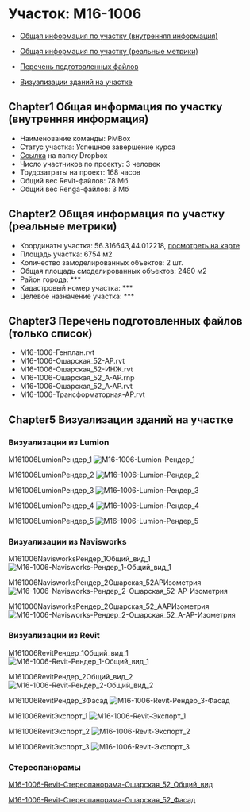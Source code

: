 # Участок: M16-1006

* [Общая информация по участку (внутренняя информация)](#Chapter1)

* [Общая информация по участку (реальные метрики)](#Chapter2)

* [Перечень подготовленных файлов](#Chapter3)

* [Визуализации зданий на участке](#Chapter5)

## <a id="test">Chapter1</a> Общая информация по участку (внутренняя информация)
+ Наименование команды: PMBox
+ Статус участка: Успешное завершение курса
+ [Ссылка](https://www.dropbox.com/sh/wvvgv1nw1iqred9/AAAoFd-Q6t2SVBuo6IMPtnQ1a/M16_1006?dl=0) на папку Dropbox
+ Число участников по проекту: 3 человек
+ Трудозатраты на проект: 168 часов
+ Общий вес Revit-файлов: 78 Мб
+ Общий вес Renga-файлов: 3 Мб
## <a id="test">Chapter2</a> Общая информация по участку (реальные метрики)
+ Координаты участка: 56.316643,44.012218, [посмотреть на карте]("yandex.ru/maps/47/nizhny-novgorod/?ll=56.316643%2C44.012218&z=19")
+ Площадь участка: 6754 м2
+ Количество замоделированных объектов: 2 шт.
+ Общая площадь смоделированных объектов: 2460 м2
+ Район города: *** 
+ Кадастровый номер участка: *** 
+ Целевое назначение участка: *** 
## <a id="test">Chapter3</a> Перечень подготовленных файлов (только список)
+ M16-1006-Генплан.rvt
+ M16-1006-Ошарская_52-АР.rvt
+ M16-1006-Ошарская_52-ИНЖ.rvt
+ M16-1006-Ошарская_52_А-АР.rnp
+ M16-1006-Ошарская_52_А-АР.rvt
+ M16-1006-Трансформаторная-АР.rvt
## <a id="test">Chapter5</a> Визуализации зданий на участке
### Визуализации из Lumion
M161006LumionРендер_1
![M16-1006-Lumion-Рендер_1](/Images/M16_1006/M16-1006-Lumion-Рендер_1_Compressed.jpg)

M161006LumionРендер_2
![M16-1006-Lumion-Рендер_2](/Images/M16_1006/M16-1006-Lumion-Рендер_2_Compressed.jpg)

M161006LumionРендер_3
![M16-1006-Lumion-Рендер_3](/Images/M16_1006/M16-1006-Lumion-Рендер_3_Compressed.jpg)

M161006LumionРендер_4
![M16-1006-Lumion-Рендер_4](/Images/M16_1006/M16-1006-Lumion-Рендер_4_Compressed.jpg)

M161006LumionРендер_5
![M16-1006-Lumion-Рендер_5](/Images/M16_1006/M16-1006-Lumion-Рендер_5_Compressed.jpg)

### Визуализации из Navisworks
M161006NavisworksРендер_1Общий_вид_1
![M16-1006-Navisworks-Рендер_1-Общий_вид_1](/Images/M16_1006/M16-1006-Navisworks-Рендер_1-Общий_вид_1_Compressed.jpg)

M161006NavisworksРендер_2Ошарская_52АРИзометрия
![M16-1006-Navisworks-Рендер_2-Ошарская_52-АР-Изометрия](/Images/M16_1006/M16-1006-Navisworks-Рендер_2-Ошарская_52-АР-Изометрия_Compressed.jpg)

M161006NavisworksРендер_2Ошарская_52_ААРИзометрия
![M16-1006-Navisworks-Рендер_2-Ошарская_52_А-АР-Изометрия](/Images/M16_1006/M16-1006-Navisworks-Рендер_2-Ошарская_52_А-АР-Изометрия_Compressed.jpg)

### Визуализации из Revit
M161006RevitРендер_1Общий_вид_1
![M16-1006-Revit-Рендер_1-Общий_вид_1](/Images/M16_1006/M16-1006-Revit-Рендер_1-Общий_вид_1_Compressed.jpg)

M161006RevitРендер_2Общий_вид_2
![M16-1006-Revit-Рендер_2-Общий_вид_2](/Images/M16_1006/M16-1006-Revit-Рендер_2-Общий_вид_2_Compressed.jpg)

M161006RevitРендер_3Фасад
![M16-1006-Revit-Рендер_3-Фасад](/Images/M16_1006/M16-1006-Revit-Рендер_3-Фасад_Compressed.jpg)

M161006RevitЭкспорт_1
![M16-1006-Revit-Экспорт_1](/Images/M16_1006/M16-1006-Revit-Экспорт_1_Compressed.jpg)

M161006RevitЭкспорт_2
![M16-1006-Revit-Экспорт_2](/Images/M16_1006/M16-1006-Revit-Экспорт_2_Compressed.jpg)

M161006RevitЭкспорт_3
![M16-1006-Revit-Экспорт_3](/Images/M16_1006/M16-1006-Revit-Экспорт_3_Compressed.jpg)

### Стереопанорамы
[M16-1006-Revit-Стереопанорама-Ошарская_52_Общий_вид](https://pano.autodesk.com/pano.html?url=jpgs/8f9ecfe9-8694-4e3b-afcb-0266773fa36c&version=2)

[M16-1006-Revit-Стереопанорама-Ошарская_52_Фасад](https://pano.autodesk.com/pano.html?url=jpgs/0f4346ca-5224-4b5a-9e07-172d0799b2bc&version=2)

